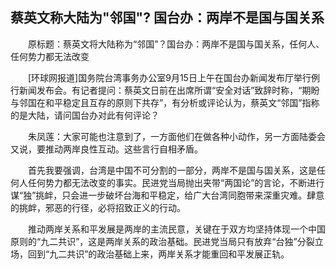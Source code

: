 ## 蔡英文称大陆为"邻国"? 国台办：两岸不是国与国关系
　　原标题：蔡英文将大陆称为“邻国”？国台办：两岸不是国与国关系，任何人、任何势力都无法改变

　　[环球网报道]国务院台湾事务办公室9月15日上午在国台办新闻发布厅举行例行新闻发布会。有记者提问：蔡英文日前在出席所谓“安全对话”致辞时称，“期盼与邻国在和平稳定且互存的原则下共存”，有分析或评论认为，蔡英文“邻国”指称的是大陆，请问国台办对此有何评论？

　　朱凤莲：大家可能也注意到了，一方面他们在做各种小动作，另一方面陆委会又说，要推动两岸良性互动。这些言行自相矛盾。

　　首先我要强调，台湾是中国不可分割的一部分，两岸不是国与国关系，这是任何人任何势力都无法改变的事实。民进党当局抛出夹带“两国论”的言论，不断进行谋“独”挑衅，只会进一步破坏台海和平稳定，给广大台湾同胞带来深重灾难。肆意的挑衅，邪恶的行径，必将招致正义的行动。

　　推动两岸关系和平发展是两岸的主流民意，关键在于双方均坚持体现一个中国原则的“九二共识”，这是两岸关系的政治基础。民进党当局只有放弃“台独”分裂立场，回到“九二共识”的政治基础上来，两岸关系才能重回和平发展正轨。

